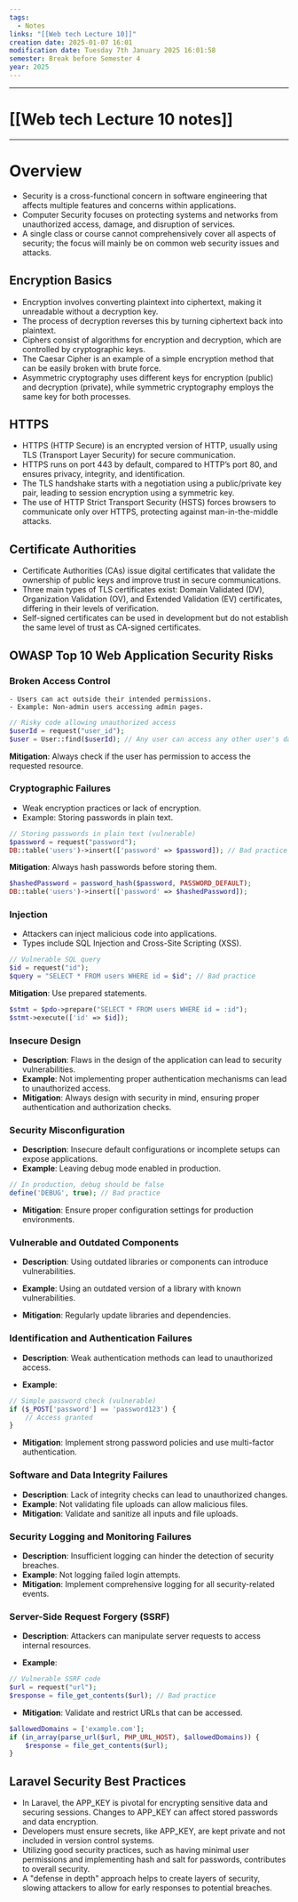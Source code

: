 ```yaml
---
tags:
  - Notes
links: "[[Web tech Lecture 10]]"
creation date: 2025-01-07 16:01
modification date: Tuesday 7th January 2025 16:01:58
semester: Break before Semester 4
year: 2025
---
```



---
# [[Web tech Lecture 10 notes]]

---



# Overview  

- Security is a cross-functional concern in software engineering that affects multiple features and concerns within applications.
- Computer Security focuses on protecting systems and networks from unauthorized access, damage, and disruption of services.
- A single class or course cannot comprehensively cover all aspects of security; the focus will mainly be on common web security issues and attacks.


## Encryption Basics  

- Encryption involves converting plaintext into ciphertext, making it unreadable without a decryption key.
- The process of decryption reverses this by turning ciphertext back into plaintext.
- Ciphers consist of algorithms for encryption and decryption, which are controlled by cryptographic keys.
- The Caesar Cipher is an example of a simple encryption method that can be easily broken with brute force.
- Asymmetric cryptography uses different keys for encryption (public) and decryption (private), while symmetric cryptography employs the same key for both processes.

## HTTPS  

- HTTPS (HTTP Secure) is an encrypted version of HTTP, usually using TLS (Transport Layer Security) for secure communication.
- HTTPS runs on port 443 by default, compared to HTTP’s port 80, and ensures privacy, integrity, and identification.
- The TLS handshake starts with a negotiation using a public/private key pair, leading to session encryption using a symmetric key.
- The use of HTTP Strict Transport Security (HSTS) forces browsers to communicate only over HTTPS, protecting against man-in-the-middle attacks.


## Certificate Authorities  

- Certificate Authorities (CAs) issue digital certificates that validate the ownership of public keys and improve trust in secure communications.
- Three main types of TLS certificates exist: Domain Validated (DV), Organization Validation (OV), and Extended Validation (EV) certificates, differing in their levels of verification.
- Self-signed certificates can be used in development but do not establish the same level of trust as CA-signed certificates.


## OWASP Top 10 Web Application Security Risks

### **Broken Access Control**
    
    - Users can act outside their intended permissions.
    - Example: Non-admin users accessing admin pages.
```PHP
// Risky code allowing unauthorized access
$userId = request("user_id");
$user = User::find($userId); // Any user can access any other user's data
```

**Mitigation**: Always check if the user has permission to access the requested resource.
### Cryptographic Failures
    
- Weak encryption practices or lack of encryption.
- Example: Storing passwords in plain text.

```php
// Storing passwords in plain text (vulnerable)
$password = request("password");
DB::table('users')->insert(['password' => $password]); // Bad practice
```

**Mitigation**: Always hash passwords before storing them.
```php
$hashedPassword = password_hash($password, PASSWORD_DEFAULT);
DB::table('users')->insert(['password' => $hashedPassword]);
```

### Injection
    
- Attackers can inject malicious code into applications.
- Types include SQL Injection and Cross-Site Scripting (XSS).

```php
// Vulnerable SQL query
$id = request("id");
$query = "SELECT * FROM users WHERE id = $id"; // Bad practice
```

**Mitigation**: Use prepared statements.
```php
$stmt = $pdo->prepare("SELECT * FROM users WHERE id = :id");
$stmt->execute(['id' => $id]);
```

### **Insecure Design**
    
- **Description**: Flaws in the design of the application can lead to security vulnerabilities.
- **Example**: Not implementing proper authentication mechanisms can lead to unauthorized access.
- **Mitigation**: Always design with security in mind, ensuring proper authentication and authorization checks.
### **Security Misconfiguration**
    
- **Description**: Insecure default configurations or incomplete setups can expose applications.
- **Example**: Leaving debug mode enabled in production.

```php
// In production, debug should be false
define('DEBUG', true); // Bad practice
```

- **Mitigation**: Ensure proper configuration settings for production environments.
###  Vulnerable and Outdated Components

- **Description**: Using outdated libraries or components can introduce vulnerabilities.

- **Example**: Using an outdated version of a library with known vulnerabilities.

- **Mitigation**: Regularly update libraries and dependencies.
### Identification and Authentication Failures
    
- **Description**: Weak authentication methods can lead to unauthorized access.

- **Example**:

```php
// Simple password check (vulnerable)
if ($_POST['password'] == 'password123') {
    // Access granted
}
```

- **Mitigation**: Implement strong password policies and use multi-factor authentication.
### Software and Data Integrity Failures
    
- **Description**: Lack of integrity checks can lead to unauthorized changes.
- **Example**: Not validating file uploads can allow malicious files.
- **Mitigation**: Validate and sanitize all inputs and file uploads.
### Security Logging and Monitoring Failures
    
- **Description**: Insufficient logging can hinder the detection of security breaches.
- **Example**: Not logging failed login attempts.
- **Mitigation**: Implement comprehensive logging for all security-related events.
### Server-Side Request Forgery (SSRF)
    
- **Description**: Attackers can manipulate server requests to access internal resources.

- **Example**:

```php
// Vulnerable SSRF code
$url = request("url");
$response = file_get_contents($url); // Bad practice
```

- **Mitigation**: Validate and restrict URLs that can be accessed.

```php
$allowedDomains = ['example.com'];
if (in_array(parse_url($url, PHP_URL_HOST), $allowedDomains)) {
    $response = file_get_contents($url);
}
```

## Laravel Security Best Practices  

- In Laravel, the APP_KEY is pivotal for encrypting sensitive data and securing sessions. Changes to APP_KEY can affect stored passwords and data encryption.
- Developers must ensure secrets, like APP_KEY, are kept private and not included in version control systems.
- Utilizing good security practices, such as having minimal user permissions and implementing hash and salt for passwords, contributes to overall security.
- A "defense in depth" approach helps to create layers of security, slowing attackers to allow for early responses to potential breaches.